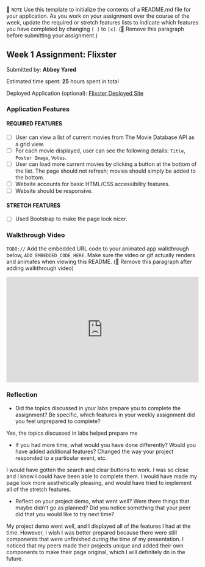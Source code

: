 📝 `NOTE` Use this template to initialize the contents of a README.md file for your application. As you work on your assignment over the course of the week, update the required or stretch features lists to indicate which features you have completed by changing `[ ]` to `[x]`. (🚫 Remove this paragraph before submitting your assignment.)

## Week 1 Assignment: Flixster

Submitted by: **Abbey Yared**

Estimated time spent: **25** hours spent in total

Deployed Application (optional): [Flixster Deployed Site](ADD_LINK_HERE)

### Application Features

#### REQUIRED FEATURES

- [ ] User can view a list of current movies from The Movie Database API as a grid view.
- [ ] For each movie displayed, user can see the following details: `Title`, `Poster Image`, `Votes`.
- [ ] User can load more current movies by clicking a button at the bottom of the list. The page should not refresh; movies should simply be added to the bottom.
- [ ] Website accounts for basic HTML/CSS accessibility features.
- [ ] Website should be responsive.

#### STRETCH FEATURES

- [ ] Used Bootstrap to make the page look nicer.

### Walkthrough Video

`TODO://` Add the embedded URL code to your animated app walkthrough below, `ADD_EMBEDDED_CODE_HERE`. Make sure the video or gif actually renders and animates when viewing this README. (🚫 Remove this paragraph after adding walkthrough video)

<div style="position: relative; padding-bottom: 54.6875%; height: 0;"><iframe src="https://www.loom.com/embed/010e1bf61ca54410bee49abebed374c8" frameborder="0" webkitallowfullscreen mozallowfullscreen allowfullscreen style="position: absolute; top: 0; left: 0; width: 100%; height: 100%;"></iframe></div>

### Reflection

* Did the topics discussed in your labs prepare you to complete the assignment? Be specific, which features in your weekly assignment did you feel unprepared to complete?

Yes, the topics discussed in labs helped prepare me

* If you had more time, what would you have done differently? Would you have added additional features? Changed the way your project responded to a particular event, etc.
  
I would have gotten the search and clear buttons to work. I was so close and I know I could have been able to complete them. I would have made my page look more aesthetically pleasing, and would have tried to implement all of the stretch features.

* Reflect on your project demo, what went well? Were there things that maybe didn't go as planned? Did you notice something that your peer did that you would like to try next time?

My project demo went well, and I displayed all of the features I had at the time. However, I wish I was better prepared because there were still components that were unfinished during the time of my presentation. I noticed that my peers made their projects unique and added their own components to make their page original, which I will definitely do in the future.

